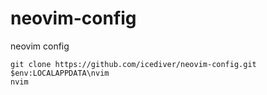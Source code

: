 # neovim-config
neovim config

```pwsh
git clone https://github.com/icediver/neovim-config.git $env:LOCALAPPDATA\nvim
nvim
```
